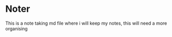 # Noter

This is a note taking md file where i will keep my notes, this will need a more organising

